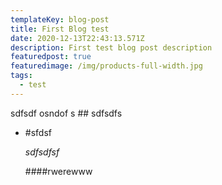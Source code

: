 ```yaml
---
templateKey: blog-post
title: First Blog test
date: 2020-12-13T22:43:13.571Z
description: First test blog post description
featuredpost: true
featuredimage: /img/products-full-width.jpg
tags:
  - test
---
```

sdfsdf osndof s ## sdfsdfs


* \#sfdsf

  *sdfsdfsf*

  \####rwerewww